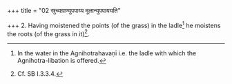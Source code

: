 +++
title = "02 स्रुच्यग्राण्युपपाय्य मूलान्युपपाययति"

+++
2. Having moistened the points (of the grass) in the ladle[^1] he moistens the roots (of the grass in it)[^2].  

[^1]: In the water in the Agnihotrahavaṇī i.e. the ladle with which the Agnihotra-libation is offered.  

[^2]: Cf. SB I.3.3.4.
